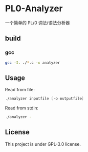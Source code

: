 # PL0-Analyzer

一个简单的 PL/0 词法/语法分析器

## build

### gcc
```bash
gcc -I. ./*.c -o analyzer
```

## Usage
Read from file:
```bash
./analyzer inputfile [-o outputfile]
```

Read from stdin:
```bash
./analyzer -
```

## License

This project is under GPL-3.0 license.